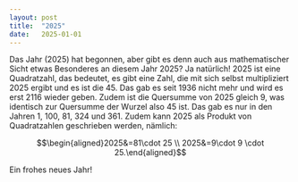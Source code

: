 ```yaml
---
layout: post
title:  "2025"
date:   2025-01-01 
---
```

Das Jahr \(2025\) hat begonnen, aber gibt es denn auch aus mathematischer Sicht etwas Besonderes an diesem Jahr 2025? 
Ja natürlich! 2025 ist eine Quadratzahl, das bedeutet, es gibt eine Zahl, die mit sich selbst multipliziert 2025 ergibt und es ist die 45. 
Das gab es seit 1936 nicht mehr und wird es erst 2116 wieder geben. Zudem ist die Quersumme von 2025 gleich 9, was identisch zur Quersumme der Wurzel also 45 ist. 
Das gab es nur in den Jahren 1, 100, 81, 324 und 361. Zudem kann 2025 als Produkt von Quadratzahlen geschrieben werden, nämlich: 

$$\begin{aligned}2025&=81\cdot 25 \\ 2025&=9\cdot 9 \cdot 25.\end{aligned}$$ 

Ein frohes neues Jahr!
